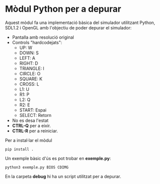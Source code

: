 # Mòdul Python per a depurar

Aquest mòdul fa una implementació bàsica del simulador utilitzant
Python, SDL1.2 i OpenGL amb l'objectiu de poder depurar el simulador:

- Pantalla amb resolució original
- Controls "hardcodejats":
  - UP: W
  - DOWN: S
  - LEFT: A
  - RIGHT: D
  - TRIANGLE: I
  - CIRCLE: O
  - SQUARE: K
  - CROSS: L
  - L1: U
  - R1: P
  - L2: Q
  - R2: E
  - START: Espai
  - SELECT: Retorn
- No es desa l'estat
- **CTRL-Q** per a eixir.
- **CTRL-R** per a reiniciar.

Per a instal·lar el mòdul

```
pip install .
```

Un exemple bàsic d'ús es pot trobar en **exemple.py**:
```
python3 exemple.py BIOS CDIMG
```

En la carpeta **debug** hi ha un script utilitzat per a depurar.
